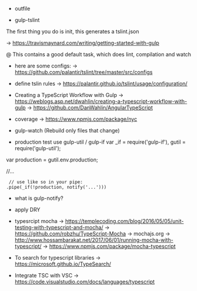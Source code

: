 
* outfile


* gulp-tslint

The first thing you do is init, this generates a tslint.json

-> https://travismaynard.com/writing/getting-started-with-gulp

  @ This contains a good default task, which does lint, compilation and watch

* here are some configs:
-> https://github.com/palantir/tslint/tree/master/src/configs

* define tslin rules
-> https://palantir.github.io/tslint/usage/configuration/

* Creating a TypeScript Workflow with Gulp
-> https://weblogs.asp.net/dwahlin/creating-a-typescript-workflow-with-gulp
-> https://github.com/DanWahlin/AngularTypeScript


* coverage
-> https://www.npmjs.com/package/nyc

* gulp-watch (Rebuild only files that change)

* production test use gulp-util / gulp-if
var _if = require('gulp-if'),
    gutil = require('gulp-util');

var production = gutil.env.production;

//...

     // use like so in your pipe:
    .pipe(_if(!production, notify('...')))


* what is gulp-notify?


* apply DRY

* typesrcipt mocha
-> https://templecoding.com/blog/2016/05/05/unit-testing-with-typescript-and-mocha/
-> https://github.com/robzhu/TypeScript-Mocha
-> mochajs.org
-> http://www.hossambarakat.net/2017/06/01/running-mocha-with-typescript/
-> https://www.npmjs.com/package/mocha-typescript


* To search for typescript libraries
-> https://microsoft.github.io/TypeSearch/

* Integrate TSC with VSC
-> https://code.visualstudio.com/docs/languages/typescript
